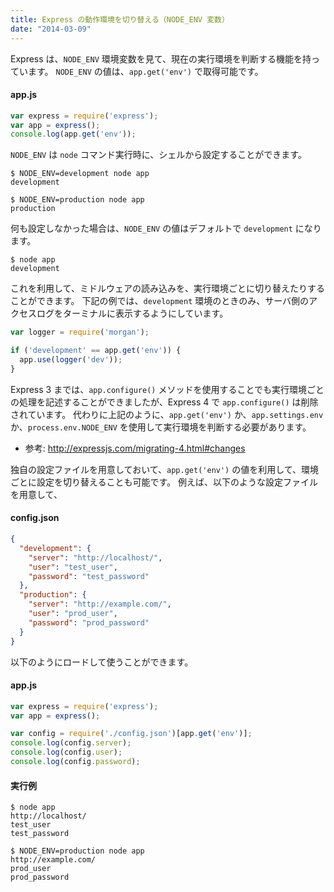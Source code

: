 ```yaml
---
title: Express の動作環境を切り替える（NODE_ENV 変数）
date: "2014-03-09"
---
```


Express は、`NODE_ENV` 環境変数を見て、現在の実行環境を判断する機能を持っています。
`NODE_ENV` の値は、`app.get('env')` で取得可能です。

#### app.js

```javascript
var express = require('express');
var app = express();
console.log(app.get('env'));
```

`NODE_ENV` は `node` コマンド実行時に、シェルから設定することができます。

```
$ NODE_ENV=development node app
development

$ NODE_ENV=production node app
production
```

何も設定しなかった場合は、`NODE_ENV` の値はデフォルトで `development` になります。

```
$ node app
development
```

これを利用して、ミドルウェアの読み込みを、実行環境ごとに切り替えたりすることができます。
下記の例では、`development` 環境のときのみ、サーバ側のアクセスログをターミナルに表示するようにしています。

```javascript
var logger = require('morgan');

if ('development' == app.get('env')) {
  app.use(logger('dev'));
}
```

Express 3 までは、`app.configure()` メソッドを使用することでも実行環境ごとの処理を記述することができましたが、Express 4 で `app.configure()` は削除されています。
代わりに上記のように、`app.get('env')` か、`app.settings.env` か、`process.env.NODE_ENV` を使用して実行環境を判断する必要があります。

- 参考: http://expressjs.com/migrating-4.html#changes

独自の設定ファイルを用意しておいて、`app.get('env')` の値を利用して、環境ごとに設定を切り替えることも可能です。
例えば、以下のような設定ファイルを用意して、

#### config.json

```json
{
  "development": {
    "server": "http://localhost/",
    "user": "test_user",
    "password": "test_password"
  },
  "production": {
    "server": "http://example.com/",
    "user": "prod_user",
    "password": "prod_password"
  }
}
```

以下のようにロードして使うことができます。

#### app.js

```javascript
var express = require('express');
var app = express();

var config = require('./config.json')[app.get('env')];
console.log(config.server);
console.log(config.user);
console.log(config.password);
```

#### 実行例

```
$ node app
http://localhost/
test_user
test_password

$ NODE_ENV=production node app
http://example.com/
prod_user
prod_password
```

